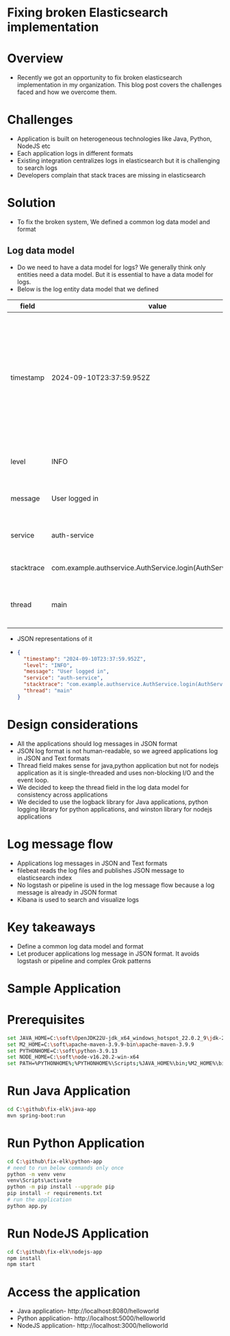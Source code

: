 # Fixing broken Elasticsearch implementation

# Overview

- Recently we got an opportunity to fix broken elasticsearch implementation in my organization. This blog post covers
  the
  challenges faced and how we overcome them.

# Challenges
- Application is built on heterogeneous technologies like Java, Python, NodeJS etc
- Each application logs in different formats
- Existing integration centralizes logs in elasticsearch but it is challenging to search logs
- Developers complain that stack traces are missing in elasticsearch

# Solution

- To fix the broken system, We defined a common log data model and format

## Log data model

- Do we need to have a data model for logs? We generally think only entities need a data model. But it is essential to
  have a data model for logs.
- Below is the log entity data model that we defined

| field      | value                                                          | explanation                                                                                                                                |
|------------|----------------------------------------------------------------|--------------------------------------------------------------------------------------------------------------------------------------------|
| timestamp  | 2024-09-10T23:37:59.952Z                                       | log timestamp should be in UTC (Coordinated Universal Time) because it is not affected by time zones or Daylight Saving Time (DST) changes |
| level      | INFO                                                           | log level is used to categorize logs                                                                                                       |
| message    | User logged in                                                 | log message is a human-readable message                                                                                                    |
| service    | auth-service                                                   | Name of the service that generated the log                                                                                                 |
| stacktrace | com.example.authservice.AuthService.login(AuthService.java:10) | Stack trace of the log message                                                                                                             |                                                                          
| thread     | main                                                           | Name of the thread that generated the log message                                                                                          |

- JSON representations of it
- ```json
  {
    "timestamp": "2024-09-10T23:37:59.952Z",
    "level": "INFO",
    "message": "User logged in",
    "service": "auth-service",
    "stacktrace": "com.example.authservice.AuthService.login(AuthService.java:10)",
    "thread": "main"
  }
  ```

# Design considerations
- All the applications should log messages in JSON format
- JSON log format is not human-readable, so we agreed applications log in JSON and Text formats
- Thread field makes sense for java,python application but not for nodejs application as it is single-threaded and uses
  non-blocking I/O and the event loop.
- We decided to keep the thread field in the log data model for consistency across applications
- We decided to use the logback library for Java applications, python logging library for python applications, and
  winston library for nodejs applications
# Log message flow
- Applications log messages in JSON and Text formats
- filebeat reads the log files and publishes JSON message to elasticsearch index
- No logstash or pipeline is used in the log message flow because a log message is already in JSON format
- Kibana is used to search and visualize logs
# Key takeaways
- Define a common log data model and format
- Let producer applications log message in JSON format. It avoids logstash or pipeline and complex Grok patterns

# Sample Application

# Prerequisites

```bash
set JAVA_HOME=C:\soft\OpenJDK22U-jdk_x64_windows_hotspot_22.0.2_9\jdk-22.0.2+9
set M2_HOME=C:\soft\apache-maven-3.9.9-bin\apache-maven-3.9.9
set PYTHONHOME=C:\soft\python-3.9.13
set NODE_HOME=C:\soft\node-v16.20.2-win-x64
set PATH=%PYTHONHOME%;%PYTHONHOME%\Scripts;%JAVA_HOME%\bin;%M2_HOME%\bin;%NODE_HOME%;%PATH%
```

# Run Java Application

```bash
cd C:\github\fix-elk\java-app
mvn spring-boot:run
```

# Run Python Application

```bash
cd C:\github\fix-elk\python-app
# need to run below commands only once
python -m venv venv
venv\Scripts\activate
python -m pip install --upgrade pip
pip install -r requirements.txt
# run the application
python app.py
```

# Run NodeJS Application

```bash
cd C:\github\fix-elk\nodejs-app
npm install
npm start
```

# Access the application

- Java application- http://localhost:8080/helloworld
- Python application- http://localhost:5000/helloworld
- NodeJS application- http://localhost:3000/helloworld